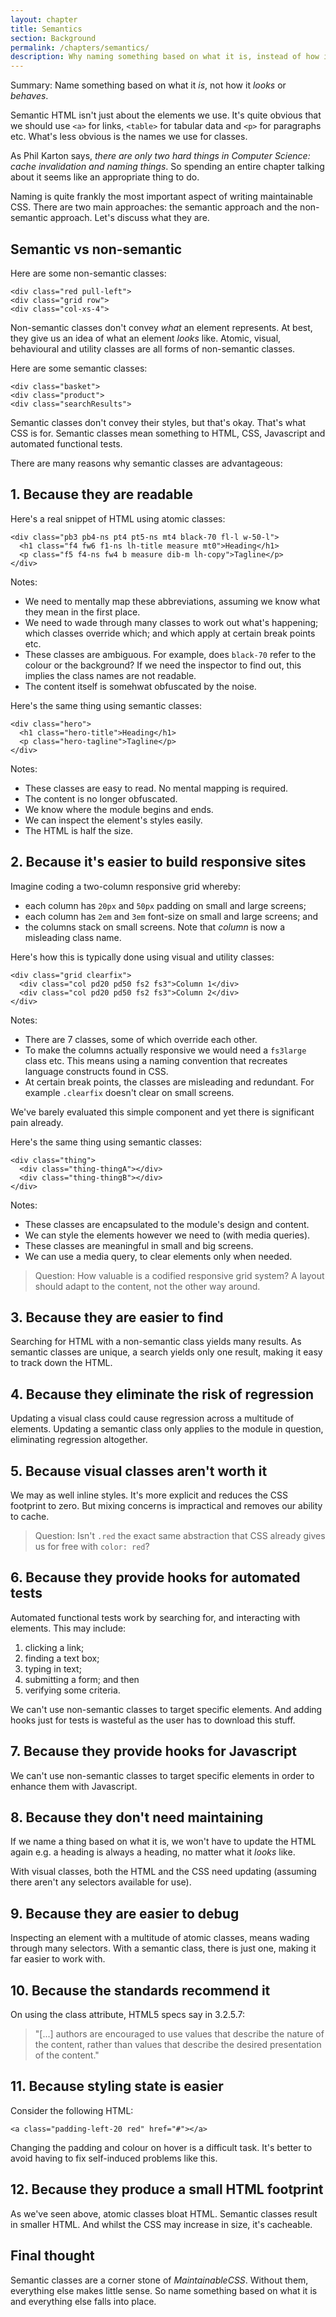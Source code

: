 ```yaml
---
layout: chapter
title: Semantics
section: Background
permalink: /chapters/semantics/
description: Why naming something based on what it is, instead of how it looks or behaves is a cornerstone of writing well architected and maintainable CSS code.
---
```


Summary: Name something based on what it *is*, not how it *looks* or *behaves*.

Semantic HTML isn't just about the elements we use. It's quite obvious that we should use `<a>` for links, `<table>` for tabular data and `<p>` for paragraphs etc. What's less obvious is the names we use for classes.

As Phil Karton says, *there are only two hard things in Computer Science: cache invalidation and naming things*. So spending an entire chapter talking about it seems like an appropriate thing to do.

Naming is quite frankly the most important aspect of writing maintainable CSS. There are two main approaches: the semantic approach and the non-semantic approach. Let's discuss what they are.

## Semantic vs non-semantic

Here are some non-semantic classes:

	<div class="red pull-left">
	<div class="grid row">
	<div class="col-xs-4">

Non-semantic classes don't convey *what* an element represents. At best, they give us an idea of what an element *looks* like. Atomic, visual, behavioural and utility classes are all forms of non-semantic classes.

Here are some semantic classes:

	<div class="basket">
	<div class="product">
	<div class="searchResults">

Semantic classes don't convey their styles, but that's okay. That's what CSS is for. Semantic classes mean something to HTML, CSS, Javascript and automated functional tests.

There are many reasons why semantic classes are advantageous:

## 1. Because they are readable

Here's a real snippet of HTML using atomic classes:

	<div class="pb3 pb4-ns pt4 pt5-ns mt4 black-70 fl-l w-50-l">
	  <h1 class="f4 fw6 f1-ns lh-title measure mt0">Heading</h1>
	  <p class="f5 f4-ns fw4 b measure dib-m lh-copy">Tagline</p>
	</div>

Notes:

- We need to mentally map these abbreviations, assuming we know what they mean in the first place.
- We need to wade through many classes to work out what's happening; which classes override which; and which apply at certain break points etc.
- These classes are ambiguous. For example, does `black-70` refer to the colour or the background? If we need the inspector to find out, this implies the class names are not readable.
- The content itself is somehwat obfuscated by the noise.

Here's the same thing using semantic classes:

	<div class="hero">
	  <h1 class="hero-title">Heading</h1>
	  <p class="hero-tagline">Tagline</p>
	</div>

Notes:

- These classes are easy to read. No mental mapping is required.
- The content is no longer obfuscated.
- We know where the module begins and ends.
- We can inspect the element's styles easily.
- The HTML is half the size.

## 2. Because it's easier to build responsive sites

Imagine coding a two-column responsive grid whereby:

* each column has `20px` and `50px` padding on small and large screens;
* each column has `2em` and `3em` font-size on small and large screens; and
* the columns stack on small screens. Note that *column* is now a misleading class name.

Here's how this is typically done using visual and utility classes:

	<div class="grid clearfix">
	  <div class="col pd20 pd50 fs2 fs3">Column 1</div>
	  <div class="col pd20 pd50 fs2 fs3">Column 2</div>
	</div>

Notes:

- There are 7 classes, some of which override each other.
- To make the columns actually responsive we would need a `fs3large` class etc. This means using a naming convention that recreates language constructs found in CSS.
- At certain break points, the classes are misleading and redundant. For example `.clearfix` doesn't clear on small screens.

We've barely evaluated this simple component and yet there is significant pain already.

Here's the same thing using semantic classes:

	<div class="thing">
	  <div class="thing-thingA"></div>
	  <div class="thing-thingB"></div>
	</div>

Notes:

- These classes are encapsulated to the module's design and content.
- We can style the elements however we need to (with media queries).
- These classes are meaningful in small and big screens.
- We can use a media query, to clear elements only when needed.

> Question: How valuable is a codified responsive grid system? A layout should adapt to the content, not the other way around.

## 3. Because they are easier to find

Searching for HTML with a non-semantic class yields many results. As semantic classes are unique, a search yields only one result, making it easy to track down the HTML.

## 4. Because they eliminate the risk of regression

Updating a visual class could cause regression across a multitude of elements. Updating a semantic class only applies to the module in question, eliminating regression altogether.

## 5. Because visual classes aren't worth it

We may as well inline styles. It's more explicit and reduces the CSS footprint to zero. But mixing concerns is impractical and removes our ability to cache.

> Question: Isn't `.red` the exact same abstraction that CSS already gives us for free with `color: red`?

## 6. Because they provide hooks for automated tests

Automated functional tests work by searching for, and interacting with elements. This may include:

1. clicking a link;
2. finding a text box;
3. typing in text;
4. submitting a form; and then
5. verifying some criteria.

We can't use non-semantic classes to target specific elements. And adding hooks just for tests is wasteful as the user has to download this stuff.

## 7. Because they provide hooks for Javascript

We can't use non-semantic classes to target specific elements in order to enhance them with Javascript.

## 8. Because they don't need maintaining

If we name a thing based on what it is, we won't have to update the HTML again e.g. a heading is always a heading, no matter what it *looks* like.

With visual classes, both the HTML and the CSS need updating (assuming there aren't any selectors available for use).

## 9. Because they are easier to debug

Inspecting an element with a multitude of atomic classes, means wading through many selectors. With a semantic class, there is just one, making it far easier to work with.

## 10. Because the standards recommend it

On using the class attribute, HTML5 specs say in 3.2.5.7:

> "[...] authors are encouraged to use values that describe the nature of the content, rather than values that describe the desired presentation of the content."

## 11. Because styling state is easier

Consider the following HTML:

	<a class="padding-left-20 red" href="#"></a>

Changing the padding and colour on hover is a difficult task. It's better to avoid having to fix self-induced problems like this.

## 12. Because they produce a small HTML footprint

As we've seen above, atomic classes bloat HTML. Semantic classes result in smaller HTML. And whilst the CSS may increase in size, it's cacheable.

## Final thought

Semantic classes are a corner stone of *MaintainableCSS*. Without them, everything else makes little sense. So name something based on what it is and everything else falls into place.